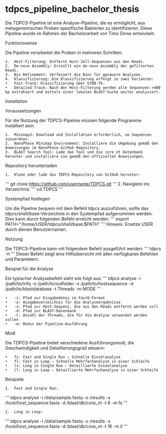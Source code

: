 # tdpcs_pipeline_bachelor_thesis
Die TDPCS-Pipeline ist eine Analyse-Pipeline, die es ermöglicht, aus metagenomischen Proben spezifische Bakterien zu identifizieren. Diese Pipeline wurde im Rahmen der Bachelorarbeit von Timo Dinse entwickelt.

Funktionsweise

Die Pipeline verarbeitet die Proben in mehreren Schritten:

	1.	Host-Filterung: Entfernt Host-Zell-Sequenzen aus den Reads.
	2.	De-novo Assembly: Erstellt ein de-novo Assembly der gefilterten Reads.
	3.	Bin Refinement: Verfeinert die Bins für genauere Analysen.
	4.	Klassifizierung: Die Klassifizierung erfolgt in zwei Varianten:
	•	Fast-Track: Klassifizierung über GTDB-Tk.
	•	Detailed-Track: Nach der Host-Filterung werden alle Sequenzen >400 bp extrahiert und mittels einer lokalen BLAST-Suche weiter analysiert.

Installation

Voraussetzungen

Für die Nutzung der TDPCS-Pipeline müssen folgende Programme installiert sein:

	1.	Minimap3: Download und Installation erforderlich, um Sequenzen zuzuordnen.
	2.	NanoPhase Minimap Environment: Installiere die Umgebung gemäß den Anweisungen im NanoPhase GitHub Repository.
	3.	BLAST Search Tool: Lade das Tool und die core_nt Datenbank herunter und installiere sie gemäß den offiziellen Anweisungen.

Repository herunterladen

	1.	Klone oder lade das TDPCS-Repository von GitHub herunter:
 '''
 git clone https://github.com/username/TDPCS.git
 '''
 	2.	Navigiere ins Verzeichnis:
  '''
  cd TDPCS
  '''

Systempfad festlegen

Um die Pipeline bequem mit dem Befehl tdpcs auszuführen, sollte das tdpcs/shell/base-Verzeichnis in den Systempfad aufgenommen werden. Dies kann durch folgenden Befehl erreicht werden:
'''
export PATH="/home/USER/tdpcs/shell/base:$PATH"
'''
	Hinweis: Ersetze USER durch deinen Benutzernamen.

Nutzung

Die TDPCS-Pipeline kann mit folgendem Befehl ausgeführt werden:
'''
tdpcs -h
'''
Dieser Befehl zeigt eine Hilfsübersicht mit allen verfügbaren Befehlen und Parametern.

Beispiel für die Analyse

Ein typischer Analysebefehl sieht wie folgt aus:
'''
tdpcs analyse -i /path/to/infq -o /path/to/outfolder -x /path/to/hostsequence -d /path/to/blastdatabase -t Threads -m MODE
'''

	•	-i: Pfad zur Eingabedatei im FastQ-Format
	•	-o: Ausgabeverzeichnis für die Analyseergebnisse
	•	-x: Pfad zur Host-Sequenz, die aus den Reads entfernt werden soll
	•	-d: Pfad zur BLAST-Datenbank
	•	-t: Anzahl der Threads, die für die Analyse verwendet werden sollen
	•	-m: Modus der Pipeline-Ausführung

Modi

Die TDPCS-Pipeline bietet verschiedene Ausführungsmodi, die Geschwindigkeit und Detaillierungsgrad steuern:

	•	fs: Fast and Single Run – Schnelle Einzelanalyse
	•	fl: Fast in Loop – Schnelle Mehrfachanalyse in einer Schleife
	•	ls: Long in Single Run – Detaillierte Einzelanalyse
	•	ll: Long in Loop – Detaillierte Mehrfachanalyse in einer Schleife

Beispiele

	1.	Fast and Single Run:
 '''
 tdpcs analyse -i /data/sample.fastq -o /results -x /host/host_sequence.fasta -d /blast/db/core_nt -t 8 -m fs
 '''

 	2.	Long in Loop:
  '''
  tdpcs analyse -i /data/sample.fastq -o /results -x /host/host_sequence.fasta -d /blast/db/core_nt -t 16 -m ll
  '''
